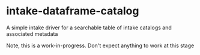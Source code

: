 # intake-dataframe-catalog

A simple intake driver for a searchable table of intake catalogs and associated metadata

Note, this is a work-in-progress. Don't expect anything to work at this stage
